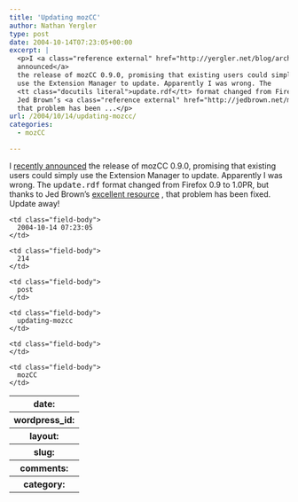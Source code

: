 ```yaml
---
title: 'Updating mozCC'
author: Nathan Yergler
type: post
date: 2004-10-14T07:23:05+00:00
excerpt: |
  <p>I <a class="reference external" href="http://yergler.net/blog/archives/2004/10/11/mozcc-update">recently
  announced</a>
  the release of mozCC 0.9.0, promising that existing users could simply
  use the Extension Manager to update. Apparently I was wrong. The
  <tt class="docutils literal">update.rdf</tt> format changed from Firefox 0.9 to 1.<span class="caps">0PR</span>, but thanks to
  Jed Brown’s <a class="reference external" href="http://jedbrown.net/mozilla/EM/">excellent resource</a>,
  that problem has been ...</p>
url: /2004/10/14/updating-mozcc/
categories:
  - mozCC

---
```

I [recently announced][1]  the release of mozCC 0.9.0, promising that existing users could simply use the Extension Manager to update. Apparently I was wrong. The <tt class="docutils literal">update.rdf</tt> format changed from Firefox 0.9 to 1.<span class="caps">0PR</span>, but thanks to Jed Brown’s [excellent resource][2] , that problem has been fixed. Update away!

<table class="docutils field-list" frame="void" rules="none">
  <col class="field-name" /> <col class="field-body" /> <tr class="field">
    <th class="field-name">
      date:
    </th>

    <td class="field-body">
      2004-10-14 07:23:05
    </td>
  </tr>

  <tr class="field">
    <th class="field-name">
      wordpress_id:
    </th>

    <td class="field-body">
      214
    </td>
  </tr>

  <tr class="field">
    <th class="field-name">
      layout:
    </th>

    <td class="field-body">
      post
    </td>
  </tr>

  <tr class="field">
    <th class="field-name">
      slug:
    </th>

    <td class="field-body">
      updating-mozcc
    </td>
  </tr>

  <tr class="field">
    <th class="field-name">
      comments:
    </th>

    <td class="field-body">
    </td>
  </tr>

  <tr class="field">
    <th class="field-name">
      category:
    </th>

    <td class="field-body">
      mozCC
    </td>
  </tr>
</table>

 [1]: http://yergler.net/blog/archives/2004/10/11/mozcc-update
 [2]: http://jedbrown.net/mozilla/EM/